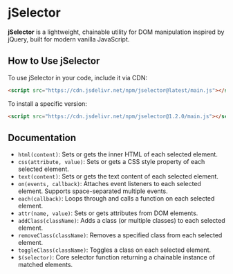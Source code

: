 # jSelector

**jSelector** is a lightweight, chainable utility for DOM manipulation inspired by jQuery, built for modern vanilla JavaScript.

## How to Use jSelector

To use jSelector in your code, include it via CDN:

```html
<script src="https://cdn.jsdelivr.net/npm/jselector@latest/main.js"></script>
```

To install a specific version:

```html
<script src="https://cdn.jsdelivr.net/npm/jselector@1.2.0/main.js"></script>
```

## Documentation

- `html(content)`: Sets or gets the inner HTML of each selected element.
- `css(attribute, value)`: Sets or gets a CSS style property of each selected element.
- `text(content)`: Sets or gets the text content of each selected element.
- `on(events, callback)`: Attaches event listeners to each selected element. Supports space-separated multiple events.
- `each(callback)`: Loops through and calls a function on each selected element.
- `attr(name, value)`: Sets or gets attributes from DOM elements.
- `addClass(className)`: Adds a class (or multiple classes) to each selected element.
- `removeClass(className)`: Removes a specified class from each selected element.
- `toggleClass(className)`: Toggles a class on each selected element.
- `$(selector)`: Core selector function returning a chainable instance of matched elements.